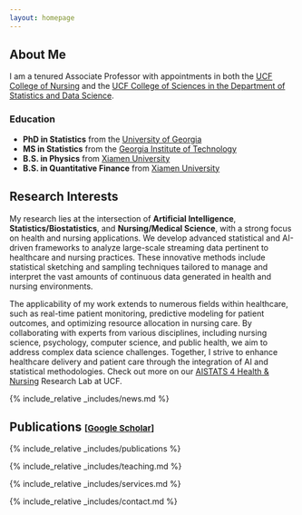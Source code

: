 ```yaml
---
layout: homepage
---
```


## About Me

I am a tenured Associate Professor with appointments in both the [UCF College of Nursing](https://nursing.ucf.edu/people/rui-xie/) and the [UCF College of Sciences in the Department of Statistics and Data Science](https://sciences.ucf.edu/statistics/person/rui-xie/).

### Education

- **PhD in Statistics** from the [University of Georgia](https://www.uga.edu/)
- **MS in Statistics** from the [Georgia Institute of Technology](https://www.gatech.edu/)
- **B.S. in Physics** from [Xiamen University](https://en.xmu.edu.cn/)
- **B.S. in Quantitative Finance** from [Xiamen University](https://en.xmu.edu.cn/)




## Research Interests

My research lies at the intersection of **Artificial Intelligence**, **Statistics/Biostatistics**, and **Nursing/Medical Science**, with a strong focus on health and nursing applications. We develop advanced statistical and AI-driven frameworks to analyze large-scale streaming data pertinent to healthcare and nursing practices. These innovative methods include statistical sketching and sampling techniques tailored to manage and interpret the vast amounts of continuous data generated in health and nursing environments.

The applicability of my work extends to numerous fields within healthcare, such as real-time patient monitoring, predictive modeling for patient outcomes, and optimizing resource allocation in nursing care. By collaborating with experts from various disciplines, including nursing science, psychology, computer science, and public health, we aim to address complex data science challenges. Together, I strive to enhance healthcare delivery and patient care through the integration of AI and statistical methodologies. Check out more on our [AISTATS 4 Health & Nursing](https://sciences.ucf.edu/statistics/aistats/) Research Lab at UCF. 

{% include_relative _includes/news.md %}

## Publications <span style="font-size:15px;">[</span><a href="https://scholar.google.com/citations?user=dYTCyDoAAAAJ" target="_blank" style="font-size:15px;">Google Scholar</a><span style="font-size:15px;">]</span>

{% include_relative _includes/publications %}

{% include_relative _includes/teaching.md %}

{% include_relative _includes/services.md %}

{% include_relative _includes/contact.md %}


